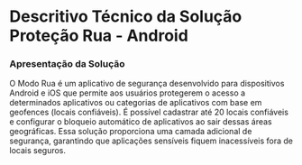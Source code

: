 # Descritivo Técnico da Solução Proteção Rua - Android

### **Apresentação da Solução**&#x20;

O Modo Rua é um aplicativo de segurança desenvolvido para dispositivos Android e iOS que permite aos usuários protegerem o acesso a determinados aplicativos ou categorias de aplicativos com base em geofences (locais confiáveis). É possível cadastrar até 20 locais confiáveis e configurar o bloqueio automático de aplicativos ao sair dessas áreas geográficas. Essa solução proporciona uma camada adicional de segurança, garantindo que aplicações sensíveis fiquem inacessíveis fora de locais seguros.
